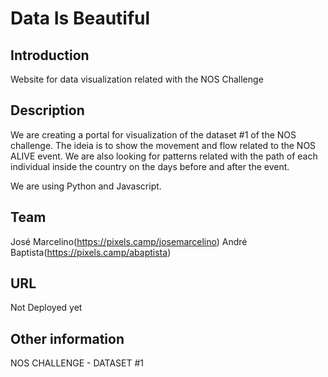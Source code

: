 # Data Is Beautiful

## Introduction

Website for data visualization related with the NOS Challenge

## Description

We are creating a portal for visualization of the dataset #1 of the NOS challenge. The ideia is to show the movement and flow related to the NOS ALIVE event. We are also looking for patterns related with the path of each individual inside the country on the days before and after the event.

We are using Python and Javascript.


## Team

José Marcelino(https://pixels.camp/josemarcelino)
André Baptista(https://pixels.camp/abaptista)

## URL 

Not Deployed yet 

## Other information

NOS CHALLENGE - DATASET #1

